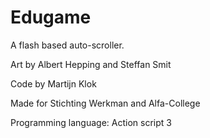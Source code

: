 # Edugame
A flash based auto-scroller.

Art by Albert Hepping and Steffan Smit 

Code by Martijn Klok

Made for Stichting Werkman and Alfa-College


Programming language: Action script 3
